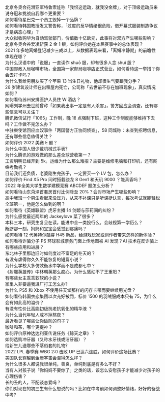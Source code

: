 北京冬奥会花滑亚军特鲁索娃称「我恨这运动，就我没金牌」，对于顶级运动员来说夺冠和挑战自我哪个更重要？  
如何看待星巴克一个员工毁掉一个品牌？  
如何看待韩国教授发文警告称，「过度的反华情绪很危险，借开幕式服装制造争议才是病态心理」？  
大众拟收购华为自动驾驶部门，价值数十亿欧元，此事将对双方产生哪些影响？  
北京冬奥会谷爱凌斩获 2 金 1 银，如何评价她在本届赛事中的总体表现？  
2021 年多地离婚登记减少三成以上，从数据表现来看，「离婚冷静期」的前瞻性体现在哪？  
为什么汉语中的「说服」一直读作 shuō 服，却有很多人念 shuì 服？  
中国邮政入局咖啡市场，全国第一家邮局咖啡店正式营业，如何看待这一举措？你会去打卡吗？  
为什么我给男朋友买了个苹果 13 当生日礼物，他却很生气要跟我分手？  
26 岁建筑设计师在出租屋内死亡，公司称「去世前不存在加班现象」，真实情况如何？  
如何看待苏州安排医护人员住 W 酒店？  
网曝刘学州去世前曾称「如果我出事一定是有人杀害」，警方回应会调查，还有哪些信息可以关注？  
腾讯微信试行「1065」工作制，晚 18 点强制下班，这种工作制度能够维持下去吗？工作做不完怎么办？  
中驻柬使馆回应血奴事件「两国警方正协同侦查」，58 同城称：未查到招聘信息，还有哪些信息值得关注？  
如何评价 2022 美赛 E 题？  
为什么中国人很少戴机械式手表?  
为什么腾讯的游戏做的那么差全球营收第一？  
工资明明已经开到 5k，运维为什么那么难招？主要是维修电脑和打印机，还有网络考勤机？  
目前我们还负债，老婆刚生完孩子，一定要买一个 LV 包，怎么办？  
如何评价 Find X5 Pro 同时搭载骁龙 8 Gen1 和天玑 9000 ？能真香吗？  
2022 年全美大学生数学建模竞赛 ABCDEF 题怎么分析？  
如何看待山东菏泽首套房首付比例降至 20%？会对市场产生哪些影响？  
高中我班一个男生看起来没压力，从来不补课只是听课挺认真，每次考试就能轻松全班第一，他是怎么做到的啊？  
如何看待《英雄联盟》虎牙主播 14 剑姬与莎莉间的纠纷？  
为什么感觉最近两年的 Jackeylove 菜了很多？  
本科三本，研究生复旦在读，能进中金一类投行么，会歧视第一学历么？  
断脐那一刻，妈妈和宝宝会感觉到疼痛吗？  
如何看待 12 代英特尔酷睿 H45 新品，给游戏玩家或创作者带来怎样的新体验？  
如何看待诈骗分子 PS 环球影城票务门面上传地图被 AI 发现？AI 技术在反诈骗上有哪些应用和进展？  
东北林子里那边旧时如何度过不富足的冬天的？  
有没有虐得你久久不能恢复的短篇小说？  
为什么学校大多仿效衡水中学而不是成都七中？  
《射雕英雄传》中林朝英那么痴心，为什么感动不了王重阳？  
有哪些女主乖乖软软的小说？  
家里人非要逼我进厂打工怎么办?  
为什么 PS5 和 Xbox 不使用任天堂那样的闪存卡带而要继续用光盘？  
如何看待韩国衣恋集团以次充好被罚，标价 1500 的羽绒服成本只有 75，为什么会有如此高的溢价？  
有没有性价比高能初级抗老抗氧化的精华液 ？  
为什么当代年轻人戒不掉熬夜？  
最近看见了哪些让你破防的句子？  
咖啡和茶，哪个更提神？  
如何评价原神达达利亚传说任务《鲸天之章》？  
如何选购冲牙器（又称水牙线或洁牙器）？  
给新生儿送哪些不落俗套的礼物?  
2022 LPL 春季赛 WBG 2:0 击败 UP 已达六连胜，如何评价这场比赛？  
美国队长穿越到金庸宇宙会混得怎么样？  
为什么很多人都说我很单纯，善良，单纯到底是有多么不好？  
当有人对孩子说「你妈妈不要你了」之类的话，该怎么安慰孩子才能减少对孩子的心理伤害？  
长的丑的人，不配谈恋爱吗？  
你们对现在的初三生有什么想说的吗？比如在中考前如何调整好情绪，好好的备战中考?  
